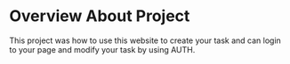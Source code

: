 # Overview About Project
This project was how to use this website to create your task and can login to your page and modify your task by using AUTH.


